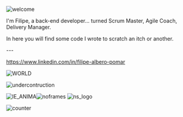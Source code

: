 <p align="center">

![welcome](https://user-images.githubusercontent.com/76520153/163693933-6ea79a86-3def-4d2a-a1f1-080fdc301359.gif)

I'm Filipe, a back-end developer... turned Scrum Master, Agile Coach, Delivery Manager.

In here you will find some code I wrote to scratch an itch or another.
  
-_-_-

https://www.linkedin.com/in/filipe-albero-pomar

![WORLD](https://user-images.githubusercontent.com/76520153/163693939-ce68a711-72a8-4149-95d9-07a5154a5a18.GIF)

![undercontruction](https://user-images.githubusercontent.com/76520153/163693975-a5b918b9-d246-4c1e-83ce-5831bea5b77f.gif)

![IE_ANIMA](https://user-images.githubusercontent.com/76520153/163693991-2fafc16f-0c52-485e-81d0-adce9767abb6.GIF)![noframes](https://user-images.githubusercontent.com/76520153/163694004-d3dac34b-b09d-4e1b-8463-d0ed747e7529.gif)
![ns_logo](https://user-images.githubusercontent.com/76520153/163694040-377f5941-6120-48c8-9838-e11cc854068f.gif)


![counter](https://user-images.githubusercontent.com/76520153/163694006-b4725df4-59cc-433c-87da-825852de581b.gif)
  
</p>
